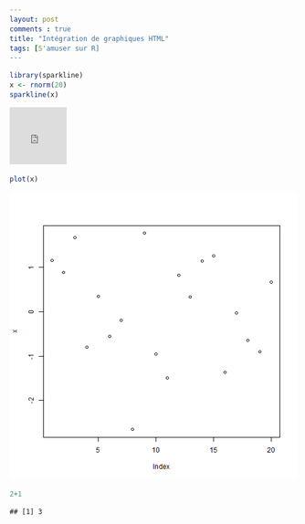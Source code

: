 ```yaml
---
layout: post
comments : true
title: "Intégration de graphiques HTML"
tags: [S'amuser sur R]
---
```


```r
library(sparkline)
x <- rnorm(20)
sparkline(x)
```

<iframe width="100" height="100" src="https://antuki.github.io/figure/graph_html_test.html" frameborder="0" scrolling="no" marginheight="0" marginwidth="0"></iframe>


```r
plot(x)
```

![plot of chunk unnamed-chunk-1](figure/unnamed-chunk-1-2.png)


```r
2+1
```

```
## [1] 3
```
